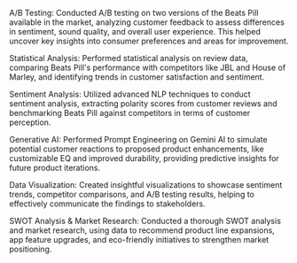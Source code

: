 A/B Testing: Conducted A/B testing on two versions of the Beats Pill available in the market, analyzing customer feedback to assess differences in sentiment, sound quality, and overall user experience. This helped uncover key insights into consumer preferences and areas for improvement.

Statistical Analysis: Performed statistical analysis on review data, comparing Beats Pill's performance with competitors like JBL and House of Marley, and identifying trends in customer satisfaction and sentiment.

Sentiment Analysis: Utilized advanced NLP techniques to conduct sentiment analysis, extracting polarity scores from customer reviews and benchmarking Beats Pill against competitors in terms of customer perception.

Generative AI: Performed Prompt Engineering on Gemini AI to simulate potential customer reactions to proposed product enhancements, like customizable EQ and improved durability, providing predictive insights for future product iterations.

Data Visualization: Created insightful visualizations to showcase sentiment trends, competitor comparisons, and A/B testing results, helping to effectively communicate the findings to stakeholders.

SWOT Analysis & Market Research: Conducted a thorough SWOT analysis and market research, using data to recommend product line expansions, app feature upgrades, and eco-friendly initiatives to strengthen market positioning.
